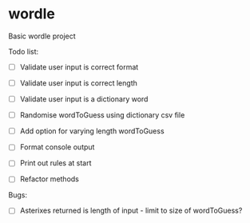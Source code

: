 # wordle
Basic wordle project

Todo list:
- [ ] Validate user input is correct format
- [ ] Validate user input is correct length 
- [ ] Validate user input is a dictionary word
- [ ] Randomise wordToGuess using dictionary csv file
- [ ] Add option for varying length wordToGuess
- [ ] Format console output
- [ ] Print out rules at start
- [ ] Refactor methods


Bugs:
- [ ] Asterixes returned is length of input - limit to size of wordToGuess?




